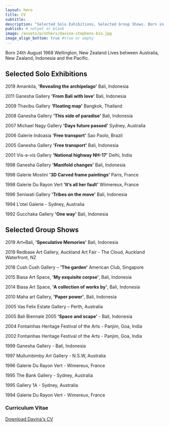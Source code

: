 ```yaml
---
layout: hero
title: CV
subtitle:
description: "Selected Solo Exhibitions, Selected Group Shows. Born in Wellington, New Zealand, Davina has been living between Australia, Indonesia and the Pacific. She exhibited in Thailand, Brazil, USA, India, Singapore, France, Indonesia and Australia."
publish: # notyet or blank
image: /assets/p/others/davina-stephens-bio.jpg
image_align_bottom: true #true or empty
---
```


Born 24th August 1968 Wellington, New Zealand Lives between Australia, New Zealand, Indonesia and the Pacific.

## Selected Solo Exhibitions

2019 Amankila, **'Revealing the archipelago'** Bali, Indonesia

2011 Ganesha Gallery **'From Bali with love'** Bali, Indonesia

2009 Thavibu Gallery **'Floating map'** Bangkok, Thailand

2008 Ganesha Gallery **'This side of paradise'** Bali, Indonesia

2007 Michael Nagy Gallery **'Days future passed'** Sydney, Australia

2006 Galerie Indoasia **'Free transport'** Sao Paolo, Brazil

2005 Ganesha Gallery **'Free transport'** Bali, Indonesia

2001 Vis-a-vis Gallery **'National highway NH-17'** Delhi, India

1998 Ganesha Gallery **'Manifold changes'** Bali, Indonesia

1998 Galerie Mostini **'3D Carved frame paintings'** Paris, France

1998 Galerie Du Rayon Vert **'It’s all her fault'** Wiimereux, France

1996 Seniwati Gallery **'Tribes on the move'** Bali, Indonesia

1994 L’otel Galerie - Sydney, Australia

1992 Gucchaka Gallery **'One way'** Bali, Indonesia

## Selected Group Shows

2019 Art•Bali, **'Speculative Memories'** Bali, Indonesia

2019 Redbase Art Gallery, Auckland Art Fair - The Cloud, Auckland Waterfront, NZ

2018 Cush Cush Gallery – **'The garden'** American Club, Singapore

2015 Biasa Art Space, **'My exquisite corpse'**, Bali, Indonesia

2014 Biasa Art Space, **'A collection of works by'**, Bali, Indonesia

2010 Maha art Gallery, **'Paper power'**, Bali, Indonesia

2005 Vas Felix Estate Gallery – Perth, Australia

2005 Bali Biennale 2005 **'Space and scape'** - Bali, Indonesia

2004 Fontainhas Heritage Festival of the Arts - Panjim, Goa, India

2002 Fontainhas Heritage Festival of the Arts - Panjim, Goa, India

1999 Ganesha Gallery - Bali, Indonesia

1997 Mullumbimby Art Gallery - N.S.W, Australia

1996 Galerie Du Rayon Vert - Wimereux, France

1995 The Bank Gallery - Sydney, Australia

1995 Gallery 1A - Sydney, Australia

1994 Galerie Du Rayon Vert - Wimereux, France

### Curriculum Vitae

[Download Davina's CV](https://davinastephens.com/assets/pdf/Davina-Stephens-cv.pdf)
